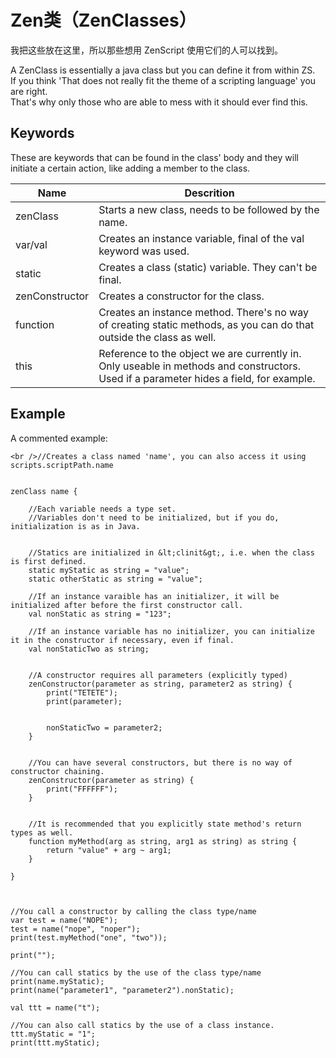 # Zen类（ZenClasses）

我把这些放在这里，所以那些想用 ZenScript 使用它们的人可以找到。

A ZenClass is essentially a java class but you can define it from within ZS.  
If you think 'That does not really fit the theme of a scripting language' you are right.  
That's why only those who are able to mess with it should ever find this.

## Keywords

These are keywords that can be found in the class' body and they will initiate a certain action, like adding a member to the class.

| Name           | Descrition                                                                                                                             |
| -------------- | -------------------------------------------------------------------------------------------------------------------------------------- |
| zenClass       | Starts a new class, needs to be followed by the name.                                                                                  |
| var/val        | Creates an instance variable, final of the val keyword was used.                                                                       |
| static         | Creates a class (static) variable. They can't be final.                                                                                |
| zenConstructor | Creates a constructor for the class.                                                                                                   |
| function       | Creates an instance method. There's no way of creating static methods, as you can do that outside the class as well.                   |
| this           | Reference to the object we are currently in. Only useable in methods and constructors. Used if a parameter hides a field, for example. |

## Example

A commented example:

    <br />//Creates a class named 'name', you can also access it using scripts.scriptPath.name
    
    
    zenClass name {
    
        //Each variable needs a type set. 
        //Variables don't need to be initialized, but if you do, initialization is as in Java.
    
    
        //Statics are initialized in &lt;clinit&gt;, i.e. when the class is first defined.
        static myStatic as string = "value";
        static otherStatic as string = "value";
    
        //If an instance varaible has an initializer, it will be initialized after before the first constructor call.
        val nonStatic as string = "123";
    
        //If an instance variable has no initializer, you can initialize it in the constructor if necessary, even if final.
        val nonStaticTwo as string;
    
    
        //A constructor requires all parameters (explicitly typed)
        zenConstructor(parameter as string, parameter2 as string) {
            print("TETETE");
            print(parameter);
    
    
            nonStaticTwo = parameter2;
        }
    
    
        //You can have several constructors, but there is no way of constructor chaining.
        zenConstructor(parameter as string) {
            print("FFFFFF");
        }
    
    
        //It is recommended that you explicitly state method's return types as well.
        function myMethod(arg as string, arg1 as string) as string {
            return "value" + arg ~ arg1;
        }
    
    }
    
    
    
    //You call a constructor by calling the class type/name
    var test = name("NOPE");
    test = name("nope", "noper");
    print(test.myMethod("one", "two"));
    
    print("");
    
    //You can call statics by the use of the class type/name
    print(name.myStatic);
    print(name("parameter1", "parameter2").nonStatic);
    
    val ttt = name("t");
    
    //You can also call statics by the use of a class instance.
    ttt.myStatic = "1";
    print(ttt.myStatic);